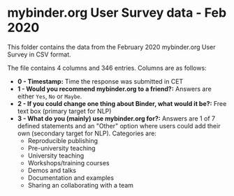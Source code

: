 # mybinder.org User Survey data - Feb 2020

This folder contains the data from the February 2020 mybinder.org User Survey in CSV format.

The file contains 4 columns and 346 entries.
Columns are as follows:

- **0 - Timestamp:** Time the response was submitted in CET
- **1 - Would you recommend mybinder.org to a friend?:** Answers are either `Yes`, `No` or `Maybe`.
- **2 - If you could change one thing about Binder, what would it be?:** Free text box (primary target for NLP)
- **3 - What do you (mainly) use mybinder.org for?:** Answers are 1 of 7 defined statements and an "Other" option where users could add their own (secondary target for NLP).
  Categories are:
  - Reproducible publishing
  - Pre-university teaching
  - University teaching
  - Workshops/training courses
  - Demos and talks
  - Documentation and examples
  - Sharing an collaborating with a team
